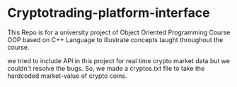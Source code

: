 # Cryptotrading-platform-interface
This Repo is for a university project of Object Oriented Programming Course OOP based on C++ Language to illustrate concepts taught throughout the course.

we tried to include API in this project for real time crypto market data but we couldn't resolve the bugs. So, we made a cryptos.txt file to take the hardcoded market-value of crypto coins. 
